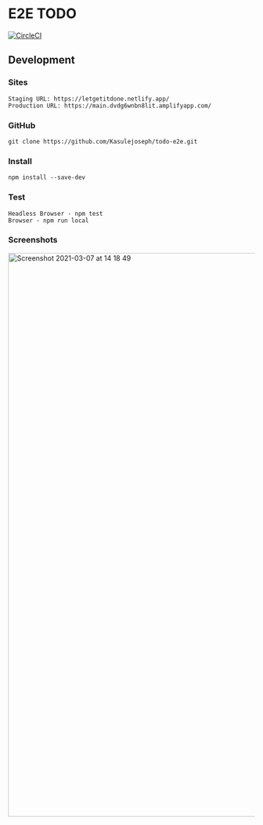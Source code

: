 # E2E TODO

[![CircleCI](https://circleci.com/gh/circleci/circleci-docs.svg?style=svg)](https://circleci.com/gh/Kasulejoseph/todo-back.svg?style=svg)


## Development

### Sites
```
Staging URL: https://letgetitdone.netlify.app/
Production URL: https://main.dvdg6wnbn8lit.amplifyapp.com/
```

### GitHub
```
git clone https://github.com/Kasulejoseph/todo-e2e.git
```

### Install

```
npm install --save-dev
```

### Test
```
Headless Browser - npm test
Browser - npm run local
```

### Screenshots
<img width="1149" alt="Screenshot 2021-03-07 at 14 18 49" src="https://user-images.githubusercontent.com/32167860/110238003-1caad100-7f50-11eb-8937-ce5b52de1662.png">

